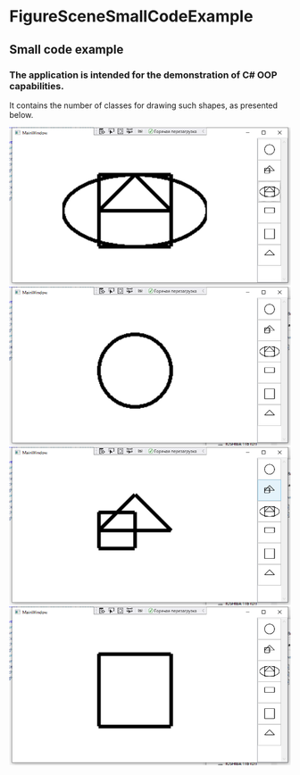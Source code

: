 # FigureSceneSmallCodeExample
## Small code example

### The application is intended for the demonstration of C# OOP capabilities.

It contains the number of classes for drawing such shapes, as presented below.

![image](https://github.com/ariolwork/FigureSceneSmallCodeExample/blob/main/images/1.png)
![image](https://github.com/ariolwork/FigureSceneSmallCodeExample/blob/main/images/2.png)
![image](https://github.com/ariolwork/FigureSceneSmallCodeExample/blob/main/images/3.png)
![image](https://github.com/ariolwork/FigureSceneSmallCodeExample/blob/main/images/4.png)
